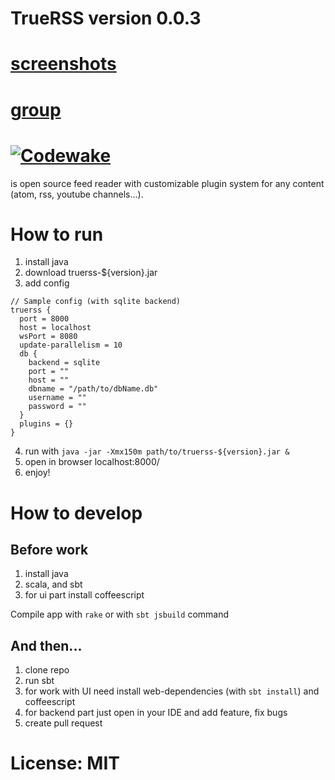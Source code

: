 
# TrueRSS version 0.0.3

# [screenshots](https://github.com/truerss/truerss/wiki/screenshots)

# [group](https://groups.google.com/forum/#!forum/truerss)

# [![Codewake](https://www.codewake.com/badges/ask_question.svg)](https://www.codewake.com/p/truerss)

is open source feed reader with customizable plugin system for any content (atom, rss, youtube channels...).

# How to run

1. install java
2. download truerss-${version}.jar
3. add config

```
// Sample config (with sqlite backend)
truerss {
  port = 8000
  host = localhost
  wsPort = 8080
  update-parallelism = 10
  db {
    backend = sqlite
    port = ""
    host = ""
    dbname = "/path/to/dbName.db"
    username = ""
    password = ""
  }
  plugins = {}
}
```

4. run with `java -jar -Xmx150m path/to/truerss-${version}.jar &`
5. open in browser localhost:8000/
6. enjoy!

# How to develop

## Before work

1. install java
2. scala, and sbt
3. for ui part install coffeescript

Compile app with `rake` or with `sbt jsbuild` command

## And then...

1. clone repo
2. run sbt
3. for work with UI need install web-dependencies (with `sbt install`) and coffeescript
4. for backend part just open in your IDE and add feature, fix bugs
5. create pull request

# License: MIT




